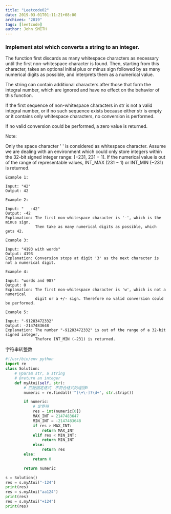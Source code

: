 ```yaml
---
title: "Leetcode02"
date: 2019-03-01T01:11:21+08:00
archives: "2019"
tags: [leetcode]
author: John SMITH
---
```


### Implement atoi which converts a string to an integer.

The function first discards as many whitespace characters as necessary until the first non-whitespace character is found. Then, starting from this character, takes an optional initial plus or minus sign followed by as many numerical digits as possible, and interprets them as a numerical value.

The string can contain additional characters after those that form the integral number, which are ignored and have no effect on the behavior of this function.

If the first sequence of non-whitespace characters in str is not a valid integral number, or if no such sequence exists because either str is empty or it contains only whitespace characters, no conversion is performed.

If no valid conversion could be performed, a zero value is returned.

Note:

Only the space character ' ' is considered as whitespace character.
Assume we are dealing with an environment which could only store integers within the 32-bit signed integer range: [−231,  231 − 1]. If the numerical value is out of the range of representable values, INT_MAX (231 − 1) or INT_MIN (−231) is returned.
```
Example 1:

Input: "42"
Output: 42
```
```
Example 2:

Input: "   -42"
Output: -42
Explanation: The first non-whitespace character is '-', which is the minus sign.
             Then take as many numerical digits as possible, which gets 42.
```
```
Example 3:

Input: "4193 with words"
Output: 4193
Explanation: Conversion stops at digit '3' as the next character is not a numerical digit.
```
```
Example 4:

Input: "words and 987"
Output: 0
Explanation: The first non-whitespace character is 'w', which is not a numerical 
             digit or a +/- sign. Therefore no valid conversion could be performed.
```
```
Example 5:

Input: "-91283472332"
Output: -2147483648
Explanation: The number "-91283472332" is out of the range of a 32-bit signed integer.
             Thefore INT_MIN (−231) is returned.
```

字符串转整数

```python
#!/usr/bin/env python
import re
class Solution:
    # @param str, a string
    # @return an integer
    def myAtoi(self, str):
    	# 匹配固定格式　不符合格式的返回0
    	numeric = re.findall('^[\+\-]?\d+', str.strip())

    	if numeric:
    		# 定界符
    		res = int(numeric[0])
    		MAX_INT = 2147483647
    		MIN_INT = -2147483648
    		if res > MAX_INT:
    			return MAX_INT
    		elif res < MIN_INT:
    			return MIN_INT
    		else:
    			return res
    	else:
    		return 0

    	return numeric

s = Solution()
res = s.myAtoi("-124")
print(res)
res = s.myAtoi("aa124")
print(res)
res = s.myAtoi("+124")
print(res)
```
